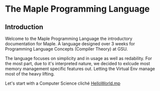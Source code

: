 # The Maple Programming Language
## Introduction

Welcome to the Maple Programming Language the introductory documentation for Maple.
A language designed over 3 weeks for Programming Language Concepts (Compiler Theory) at GSU.

The language focuses on simplicity and in usage as well as redability. For the most part, due
to it's interpreted nature, we decided to exlcude most memory management specific features out.
Letting the Virtual Env manage most of the heavy lifting.

 Let's start with a Computer Science cliché [HelloWorld.mp](Hello_World.md)